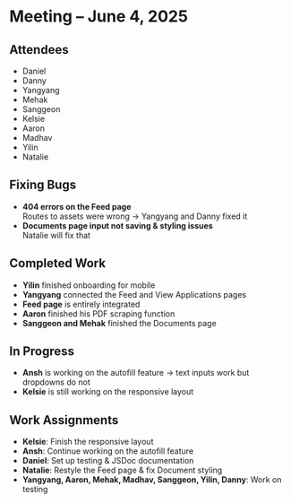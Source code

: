 # Meeting – June 4, 2025

## Attendees

- Daniel  
- Danny  
- Yangyang  
- Mehak  
- Sanggeon  
- Kelsie  
- Aaron  
- Madhav  
- Yilin  
- Natalie  

## Fixing Bugs

- **404 errors on the Feed page**  
  Routes to assets were wrong → Yangyang and Danny fixed it  
- **Documents page input not saving & styling issues**  
  Natalie will fix that  

## Completed Work

- **Yilin** finished onboarding for mobile  
- **Yangyang** connected the Feed and View Applications pages  
- **Feed page** is entirely integrated  
- **Aaron** finished his PDF scraping function  
- **Sanggeon and Mehak** finished the Documents page  

## In Progress

- **Ansh** is working on the autofill feature → text inputs work but dropdowns do not  
- **Kelsie** is still working on the responsive layout  

## Work Assignments

- **Kelsie**: Finish the responsive layout  
- **Ansh**: Continue working on the autofill feature  
- **Daniel**: Set up testing & JSDoc documentation  
- **Natalie**: Restyle the Feed page & fix Document styling  
- **Yangyang, Aaron, Mehak, Madhav, Sanggeon, Yilin, Danny**: Work on testing  
